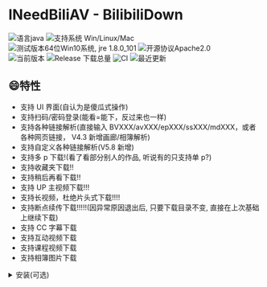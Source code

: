 <!--
 * @Author: Weidows
 * @Date: 2020-10-11 17:16:33
 * @LastEditors: Weidows
 * @LastEditTime: 2020-10-13 19:05:55
 * @FilePath: \Github\Weidows\Others\test.md
-->

# INeedBiliAV - BilibiliDown

![语言java](https://img.shields.io/badge/Require-java-green.svg)
![支持系统 Win/Linux/Mac](https://img.shields.io/badge/Platform-%20win%20|%20linux%20|%20mac-lightgrey.svg)
![测试版本64位Win10系统, jre 1.8.0_101](https://img.shields.io/badge/TestPass-Win10%20x64__java__1.8.0__101-green.svg)
![开源协议Apache2.0](https://img.shields.io/badge/license-apache--2.0-green.svg)  
![当前版本](https://img.shields.io/github/release/nICEnnnnnnnLee/BilibiliDown.svg?style=flat-square)
![Release 下载总量](https://img.shields.io/github/downloads/nICEnnnnnnnLee/BilibiliDown/total.svg?style=flat-square)
![CI](https://github.com/nICEnnnnnnnLee/BilibiliDown/workflows/CI/badge.svg)
![最近更新](https://img.shields.io/github/last-commit/nICEnnnnnnnLee/BilibiliDown.svg?style=flat-square&color=FF9900)

## :smile:特性

- 支持 UI 界面(自认为是傻瓜式操作)
- 支持扫码/密码登录(能看=能下，反过来也一样)
- 支持各种链接解析(直接输入 BVXXX/avXXX/epXXX/ssXXX/mdXXX，或者各种网页链接， V4.3 新增画廊/相簿解析)
- 支持自定义各种链接解析(V5.8 新增)
- 支持多 p 下载!(看了看部分别人的作品, 听说有的只支持单 p?)
- 支持收藏夹下载!!
- 支持稍后再看下载!!
- 支持 UP 主视频下载!!!
- 支持长视频，杜绝片头式下载!!!!
- 支持断点续传下载!!!!!(因异常原因退出后, 只要下载目录不变, 直接在上次基础上继续下载)
- 支持 CC 字幕下载
- 支持互动视频下载
- 支持课程视频下载
- 支持相簿图片下载

<details>
  <summary>安装(可选)</summary>

</details>

